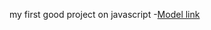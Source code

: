 my first good project on javascript
-[Model link](https://app.eraser.io/workspace/YtPqZ1VogxGy1jzIDkzj)